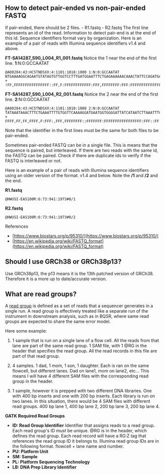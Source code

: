 ## How to detect pair-ended vs non-pair-ended FASTQ
If pair-ended, there should be 2 files.
	- R1.fastq
	- R2.fastq
The first line represents an id of the read. Information to detect pair-end is at the end of this id. Sequence identifiers format vary by organization. Here is an example of a pair of reads with Illumina sequence identifiers v1.4 and above.

**FT-SA14287_S90_L004_R1_001.fastq**
Notice the 1 near the end of the first line. **1**:N:0:GCCAATAT
```
@A00284:43:HC5TNDSXX:4:1101:1018:1000 1:N:0:GCCAATAT
NTGAAAAGGCAGAATGTATAGTGTTGGTCCTTTGATGGAATTTCTGAGAAAAAACAAACTATTCCAGATGATGACTAAATCACATAGTTTTAAATCTTCTGTAGATTTTTAATGGTTTTTTTTCAAAAACGCATATTGTTCAATATAATAA
+
!FF,FFFFFFFFFFFFFFFF::FF,F:FFFFFFFFFFFF:FFF,FFFFFFFF:FFF:FFFFFFFFFFFFFFFFFFFFFFFFFFFFFFFFFFFFFFF:FFFFFFFF:FFFFFFFFFFFFFFF:F,FFF:,FFFFF:FFFFFFFFFFFFFFFF
```

  **FT-SA14287_S90_L004_R2_001.fastq**
  Notice the 2 near the end of the first line. **2**:N:0:GCCAATAT
  ```
  @A00284:43:HC5TNDSXX:4:1101:1018:1000 2:N:0:GCCAATAT
TATAAATAAACTTTCTGAAATTTTGTGGTTCAAAAGGATGAATGGTGGGGATTATCATAATCTTAAATTTCTACAAAACTCTAGCAAAGATACTAACTGGTGTGATTTTTTTCTTTTTTGTATCATACTGCACATTTGTGAATCCACCAAG
+
FFFF,FF,FF,FFFF,F:FFF:,FFF,FFFFFFFF::FFFFFFF:FFFFFFFFFFFFFFFFF:FFF::FF:FFFFFFF,F::,::FFFFF:FF,FF,FFFFFFFFFFFF,:FF:,F:FFFFF,:FFF:FF,FFFFF:,FFFFFF,F:FF,:
  ```

Note that the identifier in the first lines must be the same for both files to be pair-ended.

Sometimes pair-ended FASTQ can be in a single file. This is means that the sequence is paired, but interleaved. If there are two reads with the same id, the FASTQ can be paired. Check if there are duplicate ids to verify if the FASTQ is interleaved or not.

Here is an example of a pair of reads with Illumina sequence identifiers using an older version of the format. v1.4 and below.
Note the **/1** and **/2** and the end.

**R1.fastq**
```
@HWUSI-EAS100R:6:73:941:1973#0/1
```
**R2.fastq**
```
@HWUSI-EAS100R:6:73:941:1973#0/2
```
References
- [https://www.biostars.org/p/95310/](https://www.biostars.org/p/95310/)
- [https://en.wikipedia.org/wiki/FASTQ_format](https://en.wikipedia.org/wiki/FASTQ_format)

## Should I use GRCh38 or GRCh38p13?
Use GRCh38p13, the p13 means it is the 13th patched version of GRCh38. Therefore it is a more up to date/accurate version.

## What are read groups?
A [read group](https://software.broadinstitute.org/gatk/documentation/article.php?id=6472) is defined as a set of reads that a sequencer generates in a single run. A read group is effectively treated like a separate run of the instrument in downstream analysis, such as in BQSR, where same read groups are expected to share the same error model.

Here some example:

1. 1 sample that is run on a single lane of a flow cell. All the reads from that lane are part of the same read group. 1 SAM file, with 1 @RG in the header that specifies the read group. All the read records in this file are part of that read group.

2. 4 samples. 1 dad, 1 mom, 1 son, 1 daughter. Each is ran on the same flowcell, but different lanes. Dad on lane1, mom on lane2, etc... This means I will have 4 different SAM files with the corresponding read group in the header.

3. 1 sample, however it is prepped with two different DNA libraries. One with 400 bp inserts and one with 200 bp inserts. Each library is run on two lanes. In this situation, there would be 4 SAM files with different read groups. 400 bp lane 1, 400 bp lane 2, 200 bp lane 3, 200 bp lane 4.

__GATK Required Read Groups__
- __ID: Read Group Identifier__ Identifier that assigns reads to a read group. Each read group's ID must be unique. @RG is in the header, which defines the read group. Each read record will have a RG:Z tag that references the read group ID it belongs to. Illumina read group IDs are in the following format. flowcell + lane name and number.
- __PU: Platform Unit__
- __SM: Sample__
- __PL: Platform Sequencing Technology__
- __LB: DNA Prep Library Identifier__
